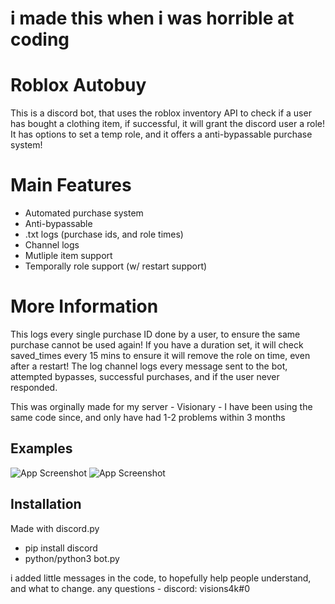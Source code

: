 # i made this when i was horrible at coding


# Roblox Autobuy

This is a discord bot, that uses the roblox inventory API to check if a user has bought a clothing item, if successful, it will grant the discord user a role! It has options to set a temp role, and it offers a anti-bypassable purchase system!

# Main Features
- Automated purchase system
- Anti-bypassable
- .txt logs (purchase ids, and role times)
- Channel logs
- Mutliple item support
- Temporally role support (w/ restart support)
# More Information

This logs every single purchase ID done by a user, to ensure the same purchase cannot be used again! If you have a duration set, it will check saved_times every 15 mins to ensure it will remove the role on time, even after a restart!  The log channel logs every message sent to the bot, attempted bypasses, successful purchases, and if the user never responded.

This was orginally made for my server - Visionary - I have been using the same code since, and only have had 1-2 problems within 3 months





## Examples

![App Screenshot](https://cdn.discordapp.com/attachments/1117520280408051883/1134932835019526144/ss2.PNG)
![App Screenshot](https://cdn.discordapp.com/attachments/1117520280408051883/1134932862311878867/ss3.PNG)


## Installation

Made with discord.py


- pip install discord
- python/python3 bot.py

i added little messages in the code, to hopefully help people understand, and what to change.
any questions - discord: visions4k#0

    
